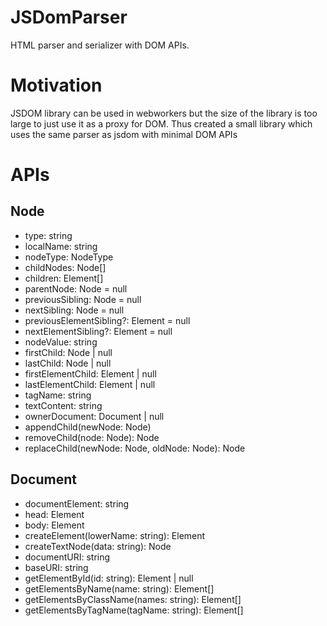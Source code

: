# JSDomParser
HTML parser and serializer with DOM APIs.

# Motivation
JSDOM library can be used in webworkers but the size of the library is too large to just use it as a proxy for DOM. Thus created a small library which uses the same parser as jsdom with minimal DOM APIs

# APIs
## Node
- type: string
- localName: string
- nodeType: NodeType
- childNodes: Node[]
- children: Element[]
- parentNode: Node = null
- previousSibling: Node = null
- nextSibling: Node = null
- previousElementSibling?: Element = null
- nextElementSibling?: Element = null
- nodeValue: string
- firstChild: Node | null
- lastChild: Node | null
- firstElementChild: Element | null
- lastElementChild: Element | null
- tagName: string
- textContent: string
- ownerDocument: Document | null
- appendChild(newNode: Node)
- removeChild(node: Node): Node
- replaceChild(newNode: Node, oldNode: Node): Node

## Document
- documentElement: string
- head: Element
- body: Element
- createElement(lowerName: string): Element
- createTextNode(data: string): Node
- documentURI: string
- baseURI: string
- getElementById(id: string): Element | null
- getElementsByName(name: string): Element[]
- getElementsByClassName(names: string): Element[]
- getElementsByTagName(tagName: string): Element[]

